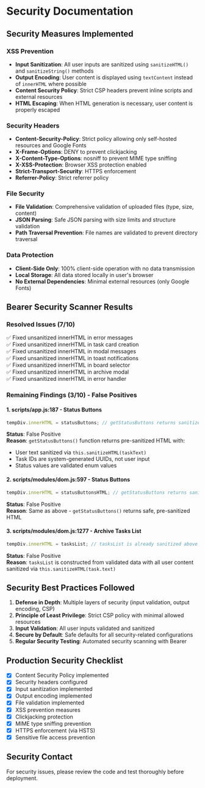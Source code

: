 # Security Documentation

## Security Measures Implemented

### XSS Prevention
- **Input Sanitization**: All user inputs are sanitized using `sanitizeHTML()` and `sanitizeString()` methods
- **Output Encoding**: User content is displayed using `textContent` instead of `innerHTML` where possible
- **Content Security Policy**: Strict CSP headers prevent inline scripts and external resources
- **HTML Escaping**: When HTML generation is necessary, user content is properly escaped

### Security Headers
- **Content-Security-Policy**: Strict policy allowing only self-hosted resources and Google Fonts
- **X-Frame-Options**: DENY to prevent clickjacking
- **X-Content-Type-Options**: nosniff to prevent MIME type sniffing
- **X-XSS-Protection**: Browser XSS protection enabled
- **Strict-Transport-Security**: HTTPS enforcement
- **Referrer-Policy**: Strict referrer policy

### File Security
- **File Validation**: Comprehensive validation of uploaded files (type, size, content)
- **JSON Parsing**: Safe JSON parsing with size limits and structure validation
- **Path Traversal Prevention**: File names are validated to prevent directory traversal

### Data Protection
- **Client-Side Only**: 100% client-side operation with no data transmission
- **Local Storage**: All data stored locally in user's browser
- **No External Dependencies**: Minimal external resources (only Google Fonts)

## Bearer Security Scanner Results

### Resolved Issues (7/10)
✅ Fixed unsanitized innerHTML in error messages  
✅ Fixed unsanitized innerHTML in task card creation  
✅ Fixed unsanitized innerHTML in modal messages  
✅ Fixed unsanitized innerHTML in toast notifications  
✅ Fixed unsanitized innerHTML in board selector  
✅ Fixed unsanitized innerHTML in archive modal  
✅ Fixed unsanitized innerHTML in error handler  

### Remaining Findings (3/10) - False Positives

#### 1. scripts/app.js:187 - Status Buttons
```javascript
tempDiv.innerHTML = statusButtons; // getStatusButtons returns sanitized HTML
```
**Status**: False Positive  
**Reason**: `getStatusButtons()` function returns pre-sanitized HTML with:
- User text sanitized via `this.sanitizeHTML(taskText)`
- Task IDs are system-generated UUIDs, not user input
- Status values are validated enum values

#### 2. scripts/modules/dom.js:597 - Status Buttons
```javascript
tempDiv.innerHTML = statusButtonsHTML; // getStatusButtons returns sanitized HTML
```
**Status**: False Positive  
**Reason**: Same as above - `getStatusButtons()` returns safe, pre-sanitized HTML

#### 3. scripts/modules/dom.js:1277 - Archive Tasks List
```javascript
tempDiv.innerHTML = tasksList; // tasksList is already sanitized above
```
**Status**: False Positive  
**Reason**: `tasksList` is constructed from validated data with all user content sanitized via `this.sanitizeHTML(task.text)`

## Security Best Practices Followed

1. **Defense in Depth**: Multiple layers of security (input validation, output encoding, CSP)
2. **Principle of Least Privilege**: Strict CSP policy with minimal allowed resources
3. **Input Validation**: All user inputs validated and sanitized
4. **Secure by Default**: Safe defaults for all security-related configurations
5. **Regular Security Testing**: Automated security scanning with Bearer

## Production Security Checklist

- [x] Content Security Policy implemented
- [x] Security headers configured
- [x] Input sanitization implemented
- [x] Output encoding implemented
- [x] File validation implemented
- [x] XSS prevention measures
- [x] Clickjacking protection
- [x] MIME type sniffing prevention
- [x] HTTPS enforcement (via HSTS)
- [x] Sensitive file access prevention

## Security Contact

For security issues, please review the code and test thoroughly before deployment.